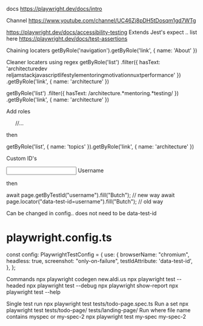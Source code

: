 
docs
https://playwright.dev/docs/intro

Channel
https://www.youtube.com/channel/UC46Zj8pDH5tDosqm1gd7WTg

https://playwright.dev/docs/accessibility-testing
Extends Jest's expect .. list here
https://playwright.dev/docs/test-assertions


Chaining locaters
getByRole('navigation').getByRole('link', { name: 'About' })

Cleaner locaters using regex
getByRole('list')
  .filter({ hasText: 'architecturedev reljamstackjavascriptlifestylementoringmotivationnuxtperformance' })
  .getByRole('link', { name: 'architecture' })

  getByRole('list')
  .filter({ hasText: /architecture.*mentoring.*testing/ })
  .getByRole('link', { name: 'architecture' })

Add roles
<ul aria-label="topics">
  //...
</ul>

then

getByRole('list', { name: 'topics' }).getByRole('link', { name: 'architecture' })

Custom ID's
  <div class="inputBox">
    <input data-test-id="username" type="text" required="required">
        <span>Username</span>
  </div>

  then

  await page.getByTestId("username").fill("Butch");          // new way
  await page.locator("data-test-id=username").fill("Butch"); // old way

  Can be changed in config.. does not need to be data-test-id
  # playwright.config.ts
const config: PlaywrightTestConfig = {
  use: {
    browserName: "chromium",
    headless: true,
    screenshot: "only-on-failure",
    testIdAttribute: 'data-test-id',
  },
};

                

Commands
npx playwright codegen new.aldi.us
npx playwright test --headed
npx playwright test --debug
npx playwright show-report
npx playwright test --help

Single test run
npx playwright test tests/todo-page.spec.ts
Run a set 
npx playwright test tests/todo-page/ tests/landing-page/
Run where file name contains myspec or my-spec-2
npx playwright test my-spec my-spec-2